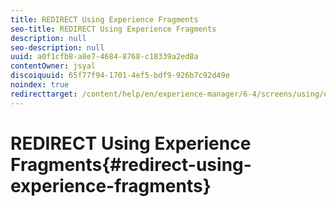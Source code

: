 ```yaml
---
title: REDIRECT Using Experience Fragments
seo-title: REDIRECT Using Experience Fragments
description: null
seo-description: null
uuid: a0f1cfb8-a8e7-4684-8768-c18339a2ed8a
contentOwner: jsyal
discoiquuid: 65f77f94-1701-4ef5-bdf9-926b7c92d49e
noindex: true
redirecttarget: /content/help/en/experience-manager/6-4/screens/using/experience-fragments-in-screens
---
```


# REDIRECT Using Experience Fragments{#redirect-using-experience-fragments}

